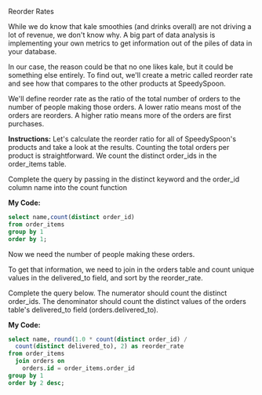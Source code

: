 Reorder Rates

While we do know that kale smoothies (and drinks overall) are not driving a lot of revenue, we don't know why. A big part of data analysis is implementing your own metrics to get information out of the piles of data in your database.

In our case, the reason could be that no one likes kale, but it could be something else entirely. To find out, we'll create a metric called reorder rate and see how that compares to the other products at SpeedySpoon.

We'll define reorder rate as the ratio of the total number of orders to the number of people making those orders. A lower ratio means most of the orders are reorders. A higher ratio means more of the orders are first purchases.

**Instructions:**
Let's calculate the reorder ratio for all of SpeedySpoon's products and take a look at the results. Counting the total orders per product is straightforward. We count the distinct order_ids in the order_items table.

Complete the query by passing in the distinct keyword and the order_id column name into the count function

**My Code:**
```sql
select name,count(distinct order_id)
from order_items
group by 1
order by 1;
```
Now we need the number of people making these orders.

To get that information, we need to join in the orders table and count unique values in the delivered_to field, and sort by the reorder_rate.

Complete the query below. The numerator should count the distinct order_ids. The denominator should count the distinct values of the orders table's delivered_to field (orders.delivered_to).

**My Code:**
```sql
select name, round(1.0 * count(distinct order_id) /
  count(distinct delivered_to), 2) as reorder_rate
from order_items
  join orders on
    orders.id = order_items.order_id
group by 1
order by 2 desc;
```

